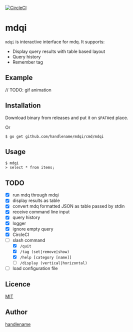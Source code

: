 [![CircleCI](https://circleci.com/gh/handlename/mdqi.svg?style=svg)](https://circleci.com/gh/handlename/mdqi)

# mdqi

`mdqi` is interactive interface for mdq.
It supports:

- Display query results with table based layout
- Query history
- Remember tag

## Example

// TODO: gif animation

## Installation

Download binary from releases and put it on `$PATH`ed place.

Or

```
$ go get github.com/handlename/mdqi/cmd/mdqi
```

## Usage

```
$ mdqi
> select * from items;
```

## TODO

- [x] run mdq through mdqi
- [x] display results as table
- [x] convert mdq formatted JSON as table passed by stdin
- [x] receive command line input
- [x] query history
- [x] logger
- [x] ignore empty query
- [x] CircleCI
- [ ] slash command
    - [x] `/quit`
    - [x] `/tag (set|remove|show)`
    - [x] `/help [category [name]]`
    - [ ] `/display (vertical|horizontal)`
- [ ] load configuration file

## Licence

[MIT](https://github.com/handlename/mdqi/blob/master/LICENSE)

## Author

[handlename](https://github.com/handlename)
